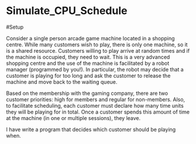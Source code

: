 # Simulate_CPU_Schedule

#Setup

Consider a single person arcade game machine located in a shopping centre. While many customers wish to play, there is only one machine, so it is a shared resource. Customers willing to play arrive at random times and if the machine is occupied, they need to wait. This is a very advanced shopping centre and the use of the machine is facilitated by a robot manager (programmed by you!). In particular, the robot may decide that a customer is playing for too long and ask the customer to release the machine and move back to the waiting queue.

Based on the membership with the gaming company, there are two customer priorities: high for members and regular for non-members. Also, to facilitate scheduling, each customer must declare how many time units they will be playing for in total. Once a customer spends this amount of time at the machine (in one or multiple sessions), they leave.

I have write a program that decides which customer should be playing when.
